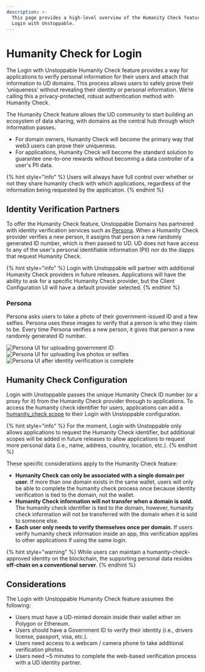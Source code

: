 ```yaml
---
description: >-
  This page provides a high-level overview of the Humanity Check feature for
  Login with Unstoppable.
---
```


# Humanity Check for Login

The Login with Unstoppable Humanity Check feature provides a way for applications to verify personal information for their users and attach that information to UD domains. This process allows users to safely prove their ‘uniqueness’ without revealing their identity or personal information. We’re calling this a privacy-protected, robust authentication method with Humanity Check.

The Humanity Check feature allows the UD community to start building an ecosystem of data sharing, with domains as the central hub through which information passes.

* For domain owners, Humanity Check will become the primary way that web3 users can prove their uniqueness.&#x20;
* For applications, Humanity Check will become the standard solution to guarantee one-to-one rewards without becoming a data controller of a user's PII data.

{% hint style="info" %}
Users will always have full control over whether or not they share humanity check with which applications, regardless of the information being requested by the application.
{% endhint %}

## Identity Verification Partners

To offer the Humanity Check feature, Unstoppable Domains has partnered with identity verification services such as [Persona](https://withpersona.com). When a Humanity Check provider verifies a new person, it assigns that person a new randomly generated ID number, which is then passed to UD. UD does not have access to any of the user's personal identifiable information (PII) nor do the dapps that request Humanity Check.

{% hint style="info" %}
Login with Unstoppable will partner with additional Humanity Check providers in future releases. Applications will have the ability to ask for a specific Humanity Check provider, but the Client Configuration UI will have a default provider selected.
{% endhint %}

### Persona

Persona asks users to take a photo of their government-issued ID and a few selfies. Persona uses these images to verify that a person is who they claim to be. Every time Persona verifies a new person, it gives that person a new randomly generated ID number.

![Persona UI for uploading government ID](../.gitbook/assets/persona\_upload\_photo\_id.png) ![Persona UI for uploading live photos or selfies](../.gitbook/assets/persona\_live\_photo\_capture.png) ![Persona UI after identity verification is complete](../.gitbook/assets/persona\_congratuations.png)

## Humanity Check Configuration

Login with Unstoppable passes the unique Humanity Check ID number (or a proxy for it) from the Humanity Check provider through to applications. To access the humanity check identifier for users, applications can add a [humanity\_check scope](scopes-for-login.md#humanity\_check-scope) to their Login with Unstoppable configuration.&#x20;

{% hint style="info" %}
For the moment, Login with Unstoppable only allows applications to request the Humanity Check identifier, but additional scopes will be added in future releases to allow applications to request more personal data (i.e., name, address, country, location, etc.).&#x20;
{% endhint %}

These specific considerations apply to the Humanity Check feature:

* **Humanity Check can only be associated with a single domain per user.** If more than one domain exists in the same wallet, users will only be able to complete the humanity check process once because identity verification is tied to the domain, not the wallet.&#x20;
* **Humanity Check information will not transfer when a domain is sold.** The humanity check identifier is tied to the domain, however, humanity check information will not be transferred with the domain when it is sold to someone else.
* **Each user only needs to verify themselves once per domain.** If users verify humanity check information inside an app, this verification applies to other applications if using the same login.&#x20;

{% hint style="warning" %}
While users can maintain a humanity-check-approved identity on the blockchain, the supporting personal data resides **off-chain on a conventional server**.
{% endhint %}

## Considerations

The Login with Unstoppable Humanity Check feature assumes the following:

* Users must have a UD-minted domain inside their wallet either on Polygon or Ethereum.&#x20;
* Users should have a Government ID to verify their identity (i.e., drivers license, passport, visa, etc.).
* Users need access to a webcam / camera phone to take additional verification photos.
* Users need \~5 minutes to complete the web-based verification process with a UD identity partner.
